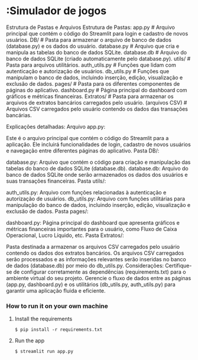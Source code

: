 # :Simulador de jogos

Estrutura de Pastas e Arquivos
Estrutura de Pastas:
app.py                 # Arquivo principal que contém o código do Streamlit para login e cadastro de novos usuários.
DB/                    # Pasta para armazenar o arquivo de banco de dados (database.py) e os dados do usuário.
   database.py         # Arquivo que cria e manipula as tabelas do banco de dados SQLite.
   database.db         # Arquivo do banco de dados SQLite (criado automaticamente pelo database.py).
utils/                 # Pasta para arquivos utilitários.
   auth_utils.py       # Funções que lidam com autenticação e autorização de usuários.
   db_utils.py         # Funções que manipulam o banco de dados, incluindo inserção, edição, visualização e exclusão de dados.
pages/                 # Pasta para os diferentes componentes de páginas do aplicativo.
   dashboard.py        # Página principal do dashboard com gráficos e métricas financeiras.
Extratos/              # Pasta para armazenar os arquivos de extratos bancários carregados pelo usuário.
   (arquivos CSV)      # Arquivos CSV carregados pelo usuário contendo os dados das transações bancárias.

Explicações detalhadas:
Arquivo app.py:

Este é o arquivo principal que contém o código do Streamlit para a aplicação.
Ele incluirá funcionalidades de login, cadastro de novos usuários e navegação entre diferentes páginas do aplicativo.
Pasta DB/:

database.py: Arquivo que contém o código para criação e manipulação das tabelas do banco de dados SQLite (database.db).
database.db: Arquivo do banco de dados SQLite onde serão armazenados os dados dos usuários e suas transações financeiras.
Pasta utils/:

auth_utils.py: Arquivo com funções relacionadas à autenticação e autorização de usuários.
db_utils.py: Arquivo com funções utilitárias para manipulação do banco de dados, incluindo inserção, edição, visualização e exclusão de dados.
Pasta pages/:

dashboard.py: Página principal do dashboard que apresenta gráficos e métricas financeiras importantes para o usuário, como Fluxo de Caixa Operacional, Lucro Líquido, etc.
Pasta Extratos/:

Pasta destinada a armazenar os arquivos CSV carregados pelo usuário contendo os dados dos extratos bancários.
Os arquivos CSV carregados serão processados e as informações relevantes serão inseridas no banco de dados (database.db) por meio do db_utils.py.
Considerações:
Certifique-se de configurar corretamente as dependências (requirements.txt) para o ambiente virtual do seu projeto.
Gerencie o fluxo de dados entre as páginas (app.py, dashboard.py) e os utilitários (db_utils.py, auth_utils.py) para garantir uma aplicação fluida e eficiente.

### How to run it on your own machine

1. Install the requirements

   ```
   $ pip install -r requirements.txt
   ```

2. Run the app

   ```
   $ streamlit run app.py
   ```

